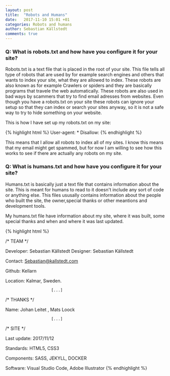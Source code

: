 ```yaml
---
layout: post
title:  "Robots and Humans"
date:   2017-11-10 15:01 +01
categories: Robots and humans
author: Sebastian Källstedt
comments: true
---
```


### Q: What is robots.txt and how have you configure it for your site?

Robots.txt is a text file that is placed in the root of your site. This file tells all type of robots that are used by for example search engines and others that wants to index your site, what they are allowed to index. These robots are also known as for example Crawlers or spiders and they are basically programs that travele the web automatically. These robots are also used in bad ways by scammers that try to find email adresses from websites. Even though you have a robots.txt on your site these robots can ignore your setup so that they can index or search your sites anyway, so it is not a safe way to try to hide something on your website.

This is how I have set up my robots.txt on my site:

{% highlight html %}
User-agent: *
Disallow:
{% endhighlight %}

This means that I allow all robots to index all of my sites. I know this means that my email might get spammed, but for now I am willing to see how this works to see if there are actually any robots on my site.


### Q: What is humans.txt and how have you configure it for your site?

Humans.txt is basically just a text file that contains information about the site. This is meant for humans to read to it doesn't include any sort of code or anything else. This files ususally contains information about the people who built the site, the owner,special thanks or other meantions and development tools.

My humans.txt file have information about my site, where it was built, some special thanks and when and where it was last updated. 

{% highlight html %}

                            
/* TEAM */

                            
Developer: Sebastian Källstedt
Designer: Sebastian Källstedt

                            
Contact: Sebastian@kallstedt.com

Github: Kellarn
                            
Location: Kalmar, Sweden.

                         
                 
                        [...]
						

							
/* THANKS */

							
Name: Johan Leitet , Mats Loock

						
                 
                        [...]
                        

                            
/* SITE */

                            
Last update: 2017/11/12

                            
Standards: HTML5, CSS3

                            
Components: SASS, JEKYLL, DOCKER

                            
Software: Visual Studio Code, Adobe Illustrator
{% endhighlight %}


